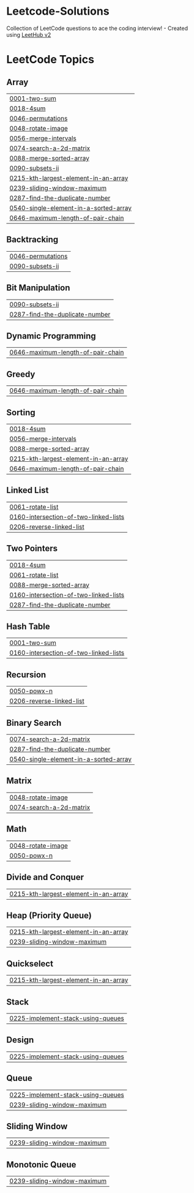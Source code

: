 # Leetcode-Solutions
Collection of LeetCode questions to ace the coding interview! - Created using [LeetHub v2](https://github.com/arunbhardwaj/LeetHub-2.0)

<!---LeetCode Topics Start-->
# LeetCode Topics
## Array
|  |
| ------- |
| [0001-two-sum](https://github.com/bhavyabhatia11/Leetcode-Solutions/tree/master/0001-two-sum) |
| [0018-4sum](https://github.com/bhavyabhatia11/Leetcode-Solutions/tree/master/0018-4sum) |
| [0046-permutations](https://github.com/bhavyabhatia11/Leetcode-Solutions/tree/master/0046-permutations) |
| [0048-rotate-image](https://github.com/bhavyabhatia11/Leetcode-Solutions/tree/master/0048-rotate-image) |
| [0056-merge-intervals](https://github.com/bhavyabhatia11/Leetcode-Solutions/tree/master/0056-merge-intervals) |
| [0074-search-a-2d-matrix](https://github.com/bhavyabhatia11/Leetcode-Solutions/tree/master/0074-search-a-2d-matrix) |
| [0088-merge-sorted-array](https://github.com/bhavyabhatia11/Leetcode-Solutions/tree/master/0088-merge-sorted-array) |
| [0090-subsets-ii](https://github.com/bhavyabhatia11/Leetcode-Solutions/tree/master/0090-subsets-ii) |
| [0215-kth-largest-element-in-an-array](https://github.com/bhavyabhatia11/Leetcode-Solutions/tree/master/0215-kth-largest-element-in-an-array) |
| [0239-sliding-window-maximum](https://github.com/bhavyabhatia11/Leetcode-Solutions/tree/master/0239-sliding-window-maximum) |
| [0287-find-the-duplicate-number](https://github.com/bhavyabhatia11/Leetcode-Solutions/tree/master/0287-find-the-duplicate-number) |
| [0540-single-element-in-a-sorted-array](https://github.com/bhavyabhatia11/Leetcode-Solutions/tree/master/0540-single-element-in-a-sorted-array) |
| [0646-maximum-length-of-pair-chain](https://github.com/bhavyabhatia11/Leetcode-Solutions/tree/master/0646-maximum-length-of-pair-chain) |
## Backtracking
|  |
| ------- |
| [0046-permutations](https://github.com/bhavyabhatia11/Leetcode-Solutions/tree/master/0046-permutations) |
| [0090-subsets-ii](https://github.com/bhavyabhatia11/Leetcode-Solutions/tree/master/0090-subsets-ii) |
## Bit Manipulation
|  |
| ------- |
| [0090-subsets-ii](https://github.com/bhavyabhatia11/Leetcode-Solutions/tree/master/0090-subsets-ii) |
| [0287-find-the-duplicate-number](https://github.com/bhavyabhatia11/Leetcode-Solutions/tree/master/0287-find-the-duplicate-number) |
## Dynamic Programming
|  |
| ------- |
| [0646-maximum-length-of-pair-chain](https://github.com/bhavyabhatia11/Leetcode-Solutions/tree/master/0646-maximum-length-of-pair-chain) |
## Greedy
|  |
| ------- |
| [0646-maximum-length-of-pair-chain](https://github.com/bhavyabhatia11/Leetcode-Solutions/tree/master/0646-maximum-length-of-pair-chain) |
## Sorting
|  |
| ------- |
| [0018-4sum](https://github.com/bhavyabhatia11/Leetcode-Solutions/tree/master/0018-4sum) |
| [0056-merge-intervals](https://github.com/bhavyabhatia11/Leetcode-Solutions/tree/master/0056-merge-intervals) |
| [0088-merge-sorted-array](https://github.com/bhavyabhatia11/Leetcode-Solutions/tree/master/0088-merge-sorted-array) |
| [0215-kth-largest-element-in-an-array](https://github.com/bhavyabhatia11/Leetcode-Solutions/tree/master/0215-kth-largest-element-in-an-array) |
| [0646-maximum-length-of-pair-chain](https://github.com/bhavyabhatia11/Leetcode-Solutions/tree/master/0646-maximum-length-of-pair-chain) |
## Linked List
|  |
| ------- |
| [0061-rotate-list](https://github.com/bhavyabhatia11/Leetcode-Solutions/tree/master/0061-rotate-list) |
| [0160-intersection-of-two-linked-lists](https://github.com/bhavyabhatia11/Leetcode-Solutions/tree/master/0160-intersection-of-two-linked-lists) |
| [0206-reverse-linked-list](https://github.com/bhavyabhatia11/Leetcode-Solutions/tree/master/0206-reverse-linked-list) |
## Two Pointers
|  |
| ------- |
| [0018-4sum](https://github.com/bhavyabhatia11/Leetcode-Solutions/tree/master/0018-4sum) |
| [0061-rotate-list](https://github.com/bhavyabhatia11/Leetcode-Solutions/tree/master/0061-rotate-list) |
| [0088-merge-sorted-array](https://github.com/bhavyabhatia11/Leetcode-Solutions/tree/master/0088-merge-sorted-array) |
| [0160-intersection-of-two-linked-lists](https://github.com/bhavyabhatia11/Leetcode-Solutions/tree/master/0160-intersection-of-two-linked-lists) |
| [0287-find-the-duplicate-number](https://github.com/bhavyabhatia11/Leetcode-Solutions/tree/master/0287-find-the-duplicate-number) |
## Hash Table
|  |
| ------- |
| [0001-two-sum](https://github.com/bhavyabhatia11/Leetcode-Solutions/tree/master/0001-two-sum) |
| [0160-intersection-of-two-linked-lists](https://github.com/bhavyabhatia11/Leetcode-Solutions/tree/master/0160-intersection-of-two-linked-lists) |
## Recursion
|  |
| ------- |
| [0050-powx-n](https://github.com/bhavyabhatia11/Leetcode-Solutions/tree/master/0050-powx-n) |
| [0206-reverse-linked-list](https://github.com/bhavyabhatia11/Leetcode-Solutions/tree/master/0206-reverse-linked-list) |
## Binary Search
|  |
| ------- |
| [0074-search-a-2d-matrix](https://github.com/bhavyabhatia11/Leetcode-Solutions/tree/master/0074-search-a-2d-matrix) |
| [0287-find-the-duplicate-number](https://github.com/bhavyabhatia11/Leetcode-Solutions/tree/master/0287-find-the-duplicate-number) |
| [0540-single-element-in-a-sorted-array](https://github.com/bhavyabhatia11/Leetcode-Solutions/tree/master/0540-single-element-in-a-sorted-array) |
## Matrix
|  |
| ------- |
| [0048-rotate-image](https://github.com/bhavyabhatia11/Leetcode-Solutions/tree/master/0048-rotate-image) |
| [0074-search-a-2d-matrix](https://github.com/bhavyabhatia11/Leetcode-Solutions/tree/master/0074-search-a-2d-matrix) |
## Math
|  |
| ------- |
| [0048-rotate-image](https://github.com/bhavyabhatia11/Leetcode-Solutions/tree/master/0048-rotate-image) |
| [0050-powx-n](https://github.com/bhavyabhatia11/Leetcode-Solutions/tree/master/0050-powx-n) |
## Divide and Conquer
|  |
| ------- |
| [0215-kth-largest-element-in-an-array](https://github.com/bhavyabhatia11/Leetcode-Solutions/tree/master/0215-kth-largest-element-in-an-array) |
## Heap (Priority Queue)
|  |
| ------- |
| [0215-kth-largest-element-in-an-array](https://github.com/bhavyabhatia11/Leetcode-Solutions/tree/master/0215-kth-largest-element-in-an-array) |
| [0239-sliding-window-maximum](https://github.com/bhavyabhatia11/Leetcode-Solutions/tree/master/0239-sliding-window-maximum) |
## Quickselect
|  |
| ------- |
| [0215-kth-largest-element-in-an-array](https://github.com/bhavyabhatia11/Leetcode-Solutions/tree/master/0215-kth-largest-element-in-an-array) |
## Stack
|  |
| ------- |
| [0225-implement-stack-using-queues](https://github.com/bhavyabhatia11/Leetcode-Solutions/tree/master/0225-implement-stack-using-queues) |
## Design
|  |
| ------- |
| [0225-implement-stack-using-queues](https://github.com/bhavyabhatia11/Leetcode-Solutions/tree/master/0225-implement-stack-using-queues) |
## Queue
|  |
| ------- |
| [0225-implement-stack-using-queues](https://github.com/bhavyabhatia11/Leetcode-Solutions/tree/master/0225-implement-stack-using-queues) |
| [0239-sliding-window-maximum](https://github.com/bhavyabhatia11/Leetcode-Solutions/tree/master/0239-sliding-window-maximum) |
## Sliding Window
|  |
| ------- |
| [0239-sliding-window-maximum](https://github.com/bhavyabhatia11/Leetcode-Solutions/tree/master/0239-sliding-window-maximum) |
## Monotonic Queue
|  |
| ------- |
| [0239-sliding-window-maximum](https://github.com/bhavyabhatia11/Leetcode-Solutions/tree/master/0239-sliding-window-maximum) |
<!---LeetCode Topics End-->